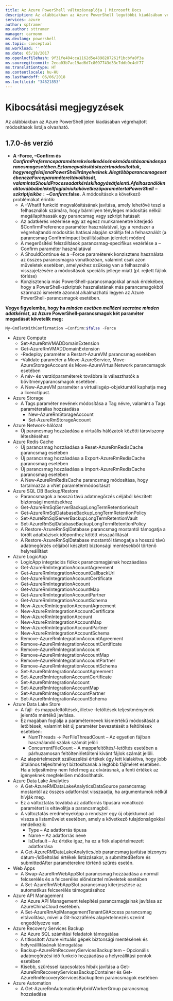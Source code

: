 ```yaml
---
title: Az Azure PowerShell változásnaplója | Microsoft Docs
description: Az alábbiakban az Azure PowerShell legutóbbi kiadásában végrehajtott módosítások előzményei olvashatók.
services: azure
author: sptramer
ms.author: sttramer
manager: carmonm
ms.devlang: powershell
ms.topic: conceptual
ms.workload: ''
ms.date: 05/18/2017
ms.openlocfilehash: 9f31fe404cca1162d5e4898287261f1bcbfa0f3a
ms.sourcegitcommit: 2eea03b7ac19ad6d7c8097743d33c7ddb9c4df77
ms.translationtype: HT
ms.contentlocale: hu-HU
ms.lasthandoff: 06/06/2018
ms.locfileid: "34821853"
---
```

# <a name="release-notes"></a>Kibocsátási megjegyzések

Az alábbiakban az Azure PowerShell jelen kiadásában végrehajtott módosítások listája olvasható.

## <a name="version-170"></a>1.7.0-ás verzió

* **A -Force, –Confirm és $ConfirmPreference paraméterek viselkedésének módosítása minden parancsmag esetében. Ezt a megvalósítást azért módosítottuk, hogy megfeleljen a PowerShell irányelveinek. A legtöbb parancsmag esetében ez a Force paraméter eltávolítását, valamint a ShouldProcess adatkérés kihagyását jelenti. A felhasználóknak továbbá bele kell foglalniuk a következő paramétert a PowerShell-szkriptjeikbe: -Confirm:$false.** A módosítások a következő problémákat érintik:
  - A –WhatIf funkció megvalósításának javítása, amely lehetővé teszi a felhasználók számára, hogy bármilyen tényleges módosítás nélkül megállapíthassák egy parancsmag vagy szkript hatásait
  - Az adatkérés vezérlése egy az egész munkamenetre kiterjedő $ConfirmPreference paraméter használatával, így a rendszer a végrehajtandó módosítás hatásai alapján szólítja fel a felhasználót (a parancsmag ConfirmImpact beállításában jelentett módon)
  - A megerősítési felszólítások parancsmag-specifikus vezérlése a –Confirm paraméter használatával
  - A ShouldContinue és a –Force paraméterek konzisztens használata az összes parancsmagra vonatkozóan, valamint csak azon műveletek esetében, amelyekhez szükség van a felhasználó visszajelzésére a módosítások speciális jellege miatt (pl. rejtett fájlok törlése)
  - Konzisztencia más PowerShell-parancsmagokkal annak érdekében, hogy a PowerShell-szkriptek használatának más parancsmagokból származó ismerete azonnal alkalmazható legyen az Azure PowerShell-parancsmagok esetében.

**Vegye figyelembe, hogy ha *minden esetben mellőzni szeretne minden adatkérést*, az Azure PowerShell-parancsmagok két paraméter megadását követelik meg:**
```powershell
My-CmdletWithConfirmation –Confirm:$false -Force
```
* Azure Compute
  - Set-AzureRmVMADDomainExtension
  - Get-AzureRmVMADDomainExtension
  - -Redeploy paraméter a Restart-AzureVM parancsmag esetében
  - -Validate paraméter a Move-AzureService, Move-AzureStorageAccount és Move-AzureVirtualNetwork parancsmagok esetében
  - A név- és verzióparaméterek továbbra is választhatók a bővítményparancsmagok esetében.
  - A New-AzureVM paraméter a virtuálisgép-objektumtól kaphatja meg a licenctípust.
* Azure Storage
  - A Tags paraméter nevének módosítása a Tag névre, valamint a Tags paraméteralias hozzáadása
    + New-AzureRmStorageAccount
    + Set-AzureRmStorageAccount
* Azure Network-hálózat
  - Új parancsmag hozzáadása a virtuális hálózatok közötti társviszony létesítéséhez
* Azure Redis Cache
  - Új parancsmag hozzáadása a Reset-AzureRmRedisCache parancsmag esetében
  - Új parancsmag hozzáadása a Export-AzureRmRedisCache parancsmag esetében
  - Új parancsmag hozzáadása a Import-AzureRmRedisCache parancsmag esetében
  - A New-AzureRmRedisCache parancsmag módosítása, hogy tartalmazza a vNet paramétermódosítását
* Azure SQL DB Backup/Restore
  - Parancsmagok a hosszú távú adatmegőrzés céljából készített biztonsági mentésekhez
  - Get-AzureRmSqlServerBackupLongTermRetentionVault
  - Get-AzureRmSqlDatabaseBackupLongTermRetentionPolicy
  - Set-AzureRmSqlServerBackupLongTermRetentionVault
  - Set-AzureRmSqlDatabaseBackupLongTermRetentionPolicy
  - A Restore-AzureRmSqlDatabase parancsmag mostantól támogatja a törölt adatbázisok időponthoz kötött visszaállítását
  - A Restore-AzureRmSqlDatabase mostantól támogatja a hosszú távú adatmegőrzés céljából készített biztonsági mentésekből történő helyreállítást
* Azure LogicApp
  - LogicApp integrációs fiókok parancsmagjainak hozzáadása
  - Get-AzureRmIntegrationAccountAgreement
  - Get-AzureRmIntegrationAccountCallbackUrl
  - Get-AzureRmIntegrationAccountCertificate
  - Get-AzureRmIntegrationAccount
  - Get-AzureRmIntegrationAccountMap
  - Get-AzureRmIntegrationAccountPartner
  - Get-AzureRmIntegrationAccountSchema
  - New-AzureRmIntegrationAccountAgreement
  - New-AzureRmIntegrationAccountCertificate
  - New-AzureRmIntegrationAccount
  - New-AzureRmIntegrationAccountMap
  - New-AzureRmIntegrationAccountPartner
  - New-AzureRmIntegrationAccountSchema
  - Remove-AzureRmIntegrationAccountAgreement
  - Remove-AzureRmIntegrationAccountCertificate
  - Remove-AzureRmIntegrationAccount
  - Remove-AzureRmIntegrationAccountMap
  - Remove-AzureRmIntegrationAccountPartner
  - Remove-AzureRmIntegrationAccountSchema
  - Set-AzureRmIntegrationAccountAgreement
  - Set-AzureRmIntegrationAccountCertificate
  - Set-AzureRmIntegrationAccount
  - Set-AzureRmIntegrationAccountMap
  - Set-AzureRmIntegrationAccountPartner
  - Set-AzureRmIntegrationAccountSchema
* Azure Data Lake Store
  - A fájl- és mappafeltöltések, illetve -letöltések teljesítményének jelentős mértékű javítása.
  - Ez magában foglalja a paraméternevek kismértékű módosítását a letöltések, valamint két új paraméter bevezetését a feltöltések esetében:
    + NumThreads -> PerFileThreadCount – Az egyetlen fájlban használandó szálak számát jelöli
    + ConcurrentFileCount – A mappafeltöltés/-letöltés esetében a párhuzamosan feltölteni/letölteni kívánt fájlok számát jelöli.
  - Az alapértelmezett szálkezelési értékek úgy lett kialakítva, hogy jobb általános teljesítményt biztosítsanak a legtöbb fájlméret esetében. Ha a teljesítmény nem felel meg az elvárásnak, a fenti értékek az igényeknek megfelelően módosíthatók.
* Azure Data Lake Analytics
  - A Get-AzureRMDataLakeAnalyticsDataSource parancsmag mostantól az összes adatforrást visszaadja, ha argumentumok nélkül hívják meg.
  - Ez a változtatás továbbá az adatforrás típusára vonatkozó paramétert is eltávolítja a parancsmagból.
  - A változtatás eredményeképp a rendszer egy új objektumot ad vissza a listaművelet esetében, amely a következő tulajdonságokkal rendelkezik:
    + Type – Az adatforrás típusa
    + Name – Az adatforrás neve
    + IsDefault – Az értéke igaz, ha ez a fiók alapértelmezett adatforrása
  - A Get-AzureRMDataLakeAnalyticsJob parancsmag javítása bizonyos dátum-/időeltolási értékek listázásakor, a submittedBefore és submittedAfter paraméterekre történő szűrés esetén.
* Web Apps
  - A Swap-AzureRmWebAppSlot parancsmag hozzáadása a normál felcserélés és a felcserélés előnézettel műveletek esetében
  - A Set-AzureRmWebAppSlot parancsmag kiterjesztése az automatikus felcserélés támogatásához
* Azure API Management
  - Az Azure API Management telepítési parancsmagjainak javítása az AzureChinaCloud esetében.
  - A Set-AzureRmApiManagementTenantGitAccess parancsmag eltávolítása, mivel a Git-hozzáférés alapértelmezés szerint engedélyezve van.
* Azure Recovery Services Backup
  - Az Azure SQL számítási feladatok támogatása
  - A titkosított Azure virtuális gépek biztonsági mentésének és helyreállításának támogatása
  - Backup-AzureRmRecoveryServicesBackupItem – Opcionális adatmegőrzési idő funkció hozzáadása a helyreállítási pontok esetében
  - Kisebb, szűréssel kapcsolatos hibák javítása a Get-AzureRmRecoveryServicesBackupContainer és Get-AzureRmRecoveryServicesBackupItem parancsmagok esetében
* Azure Automation
  - A Get-AzureRmAutomationHybridWorkerGroup parancsmag hozzáadása
